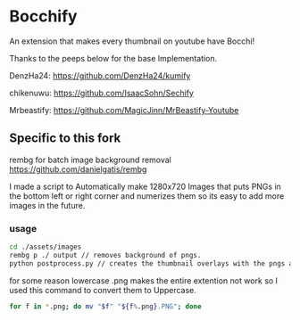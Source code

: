 # Bocchify
An extension that makes every thumbnail on youtube have Bocchi!

Thanks to the peeps below for the base Implementation.

DenzHa24: https://github.com/DenzHa24/kumify

chikenuwu: https://github.com/IsaacSohn/Sechify 

Mrbeastify: https://github.com/MagicJinn/MrBeastify-Youtube

## Specific to this fork
rembg for batch image background removal
https://github.com/danielgatis/rembg

I made a script to Automatically make 1280x720 Images that puts PNGs in the bottom left or right corner and numerizes them so its easy to add more images in the future.

### usage
```bash
cd ./assets/images
rembg p ./ output // removes background of pngs.
python postprocess.py // creates the thumbnail overlays with the pngs and puts them in the final folder.
```

for some reason lowercase .png makes the entire extention not work so I used this command to convert them to Uppercase.
```bash
for f in *.png; do mv "$f" "${f%.png}.PNG"; done
```




